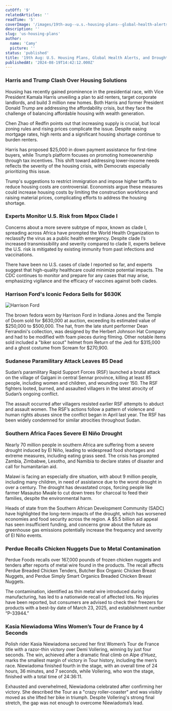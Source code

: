 ```yaml
---
cutOff: '9'
relatedArticles: ''
readTime: '5'
coverImage: '/images/19th-aug--u.s.-housing-plans--global-health-alerts--and-drought-crisis-Y5MD.webp'
description: ''
slug: 'us-housing-plans'
author:
  name: 'Camy'
  picture: ''
status: 'published'
title: '19th Aug: U.S. Housing Plans, Global Health Alerts, and Drought Crisis'
publishedAt: '2024-08-19T14:42:12.000Z'
---
```


### Harris and Trump Clash Over Housing Solutions

Housing has recently gained prominence in the presidential race, with Vice President Kamala Harris unveiling a plan to aid renters, target corporate landlords, and build 3 million new homes. Both Harris and former President Donald Trump are addressing the affordability crisis, but they face the challenge of balancing affordable housing with wealth generation.

Chen Zhao of Redfin points out that increasing supply is crucial, but local zoning rules and rising prices complicate the issue. Despite easing mortgage rates, high rents and a significant housing shortage continue to burden renters.

Harris has proposed $25,000 in down payment assistance for first-time buyers, while Trump’s platform focuses on promoting homeownership through tax incentives. This shift toward addressing lower-income needs reflects the severity of the housing crisis, with Democrats especially prioritizing this issue.

Trump's suggestions to restrict immigration and impose higher tariffs to reduce housing costs are controversial. Economists argue these measures could increase housing costs by limiting the construction workforce and raising material prices, complicating efforts to address the housing shortage.

### Experts Monitor U.S. Risk from Mpox Clade I

Concerns about a more severe subtype of mpox, known as clade I, spreading across Africa have prompted the World Health Organization to reclassify the virus as a public health emergency. Despite clade I’s increased transmissibility and severity compared to clade II, experts believe the U.S. risk is mitigated by existing immunity from past infections and vaccinations.

There have been no U.S. cases of clade I reported so far, and experts suggest that high-quality healthcare could minimize potential impacts. The CDC continues to monitor and prepare for any cases that may arise, emphasizing vigilance and the efficacy of vaccines against both clades.

### Harrison Ford's Iconic Fedora Sells for $630K

![Harrison Ford](/images/19th-aug--u.s.-housing-plans--global-health-alerts--and-drought-crisis-M0OT.webp)

The brown fedora worn by Harrison Ford in Indiana Jones and the Temple of Doom sold for $630,000 at auction, exceeding its estimated value of $250,000 to $500,000. The hat, from the late stunt performer Dean Ferrandini's collection, was designed by the Herbert Johnson Hat Company and had to be modified with foam pieces during filming. Other notable items sold included a "biker scout" helmet from Return of the Jedi for $315,000 and a ghost costume from Scream for $270,900.

### Sudanese Paramilitary Attack Leaves 85 Dead

Sudan’s paramilitary Rapid Support Forces (RSF) launched a brutal attack on the village of Galgani in central Sennar province, killing at least 85 people, including women and children, and wounding over 150. The RSF fighters looted, burned, and assaulted villagers in the latest atrocity of Sudan’s ongoing conflict.

The assault occurred after villagers resisted earlier RSF attempts to abduct and assault women. The RSF’s actions follow a pattern of violence and human rights abuses since the conflict began in April last year. The RSF has been widely condemned for similar atrocities throughout Sudan.

### Southern Africa Faces Severe El Niño Drought

Nearly 70 million people in southern Africa are suffering from a severe drought induced by El Niño, leading to widespread food shortages and extreme measures, including eating grass seed. The crisis has prompted Zambia, Zimbabwe, Lesotho, and Namibia to declare states of disaster and call for humanitarian aid.

Malawi is facing an especially dire situation, with about 9 million people, including many children, in need of assistance due to the worst drought in over a century. The drought has devastated crops, forcing people like farmer Masautso Mwale to cut down trees for charcoal to feed their families, despite the environmental harm.

Heads of state from the Southern African Development Community (SADC) have highlighted the long-term impacts of the drought, which has worsened economies and food security across the region. A $5.5 billion aid appeal has seen insufficient funding, and concerns grow about the future as greenhouse gas emissions potentially increase the frequency and severity of El Niño events.

### Perdue Recalls Chicken Nuggets Due to Metal Contamination

Perdue Foods recalls over 167,000 pounds of frozen chicken nuggets and tenders after reports of metal wire found in the products. The recall affects Perdue Breaded Chicken Tenders, Butcher Box Organic Chicken Breast Nuggets, and Perdue Simply Smart Organics Breaded Chicken Breast Nuggets.

The contamination, identified as thin metal wire introduced during manufacturing, has led to a nationwide recall of affected lots. No injuries have been reported, but consumers are advised to check their freezers for products with a best-by date of March 23, 2025, and establishment number “P-33944.”

### Kasia Niewiadoma Wins Women’s Tour de France by 4 Seconds

Polish rider Kasia Niewiadoma secured her first Women’s Tour de France title with a razor-thin victory over Demi Vollering, winning by just four seconds. The win, achieved after a dramatic final climb on Alpe d’Huez, marks the smallest margin of victory in Tour history, including the men’s race. Niewiadoma finished fourth in the stage, with an overall time of 24 hours, 36 minutes, and 7 seconds, while Vollering, who won the stage, finished with a total time of 24:36:11.

Exhausted and overwhelmed, Niewiadoma celebrated after confirming her victory. She described the Tour as a "crazy roller-coaster" and was visibly moved as she lifted her bike in triumph. Despite Vollering's strong final stretch, the gap was not enough to overcome Niewiadoma’s lead.